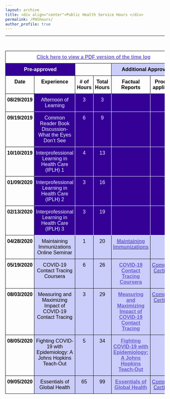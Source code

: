 ```yaml
---
layout: archive
title: <div align="center">Public Health Service Hours </div>  
permalink: /PHShours/
author_profile: true
---  
```

<hr size="3" width="100%" color="slateblue">
<br>

<style type="text/css">@media screen and (max-width: 767px) {.tg {width: auto !important;}.tg col {width: auto !important;}.tg-wrap {overflow-x: auto;-webkit-overflow-scrolling: touch;}}</style><div class="tg-wrap"><table style="border-collapse:collapse;border-spacing:0" class="tg"><tbody><tr><td style="background-color:#ffffff;border-color:#000000;border-style:solid;border-width:1px;color:#6a5acd;font-family:Arial, sans-serif;font-size:16px;font-weight:bold;overflow:hidden;padding:10px 5px;text-align:center;text-decoration:underline;vertical-align:top;word-break:normal" colspan="6"><a href="https://shalslikesepi.github.io/files/PHS%20Time%20Log.pdf" target="_blank" rel="noopener noreferrer"><span style="color:#6A5ACD">Click here to view a PDF version of the time log</span></a></td></tr><tr><td style="background-color:#340096;border-color:#000000;border-style:solid;border-width:1px;color:#ffffff;font-family:Arial, sans-serif;font-size:16px;font-weight:bold;overflow:hidden;padding:10px 5px;text-align:center;vertical-align:top;word-break:normal" colspan="2">Pre-approved</td><td style="border-color:#000000;border-style:solid;border-width:1px;color:#000000;font-family:Arial, sans-serif;font-size:16px;overflow:hidden;padding:10px 5px;text-align:left;vertical-align:top;word-break:normal" colspan="2"></td><td style="background-color:#CBCEFB;border-color:#000000;border-style:solid;border-width:1px;color:#000000;font-family:Arial, sans-serif;font-size:16px;font-weight:bold;overflow:hidden;padding:10px 5px;text-align:center;vertical-align:top;word-break:normal" colspan="2">Additional Approved</td></tr><tr><td style="border-color:#000000;border-style:solid;border-width:1px;color:#000000;font-family:Arial, sans-serif;font-size:16px;font-weight:bold;overflow:hidden;padding:10px 5px;text-align:center;vertical-align:top;word-break:normal">Date</td><td style="border-color:#000000;border-style:solid;border-width:1px;color:#000000;font-family:Arial, sans-serif;font-size:16px;font-weight:bold;overflow:hidden;padding:10px 5px;text-align:center;vertical-align:top;word-break:normal">Experience</td><td style="border-color:#000000;border-style:solid;border-width:1px;color:#000000;font-family:Arial, sans-serif;font-size:16px;font-weight:bold;overflow:hidden;padding:10px 5px;text-align:center;vertical-align:top;word-break:normal"># of Hours</td><td style="border-color:#000000;border-style:solid;border-width:1px;color:#000000;font-family:Arial, sans-serif;font-size:16px;font-weight:bold;overflow:hidden;padding:10px 5px;text-align:center;vertical-align:top;word-break:normal">Total Hours</td><td style="border-color:#000000;border-style:solid;border-width:1px;color:#000000;font-family:Arial, sans-serif;font-size:16px;font-weight:bold;overflow:hidden;padding:10px 5px;text-align:center;vertical-align:top;word-break:normal">Factual Reports</td><td style="border-color:#000000;border-style:solid;border-width:1px;color:#000000;font-family:Arial, sans-serif;font-size:16px;font-weight:bold;overflow:hidden;padding:10px 5px;text-align:center;vertical-align:top;word-break:normal">Proofs (if applicable)</td></tr><tr><td style="border-color:#000000;border-style:solid;border-width:1px;color:#000000;font-family:Arial, sans-serif;font-size:16px;font-weight:bold;overflow:hidden;padding:10px 5px;text-align:center;vertical-align:top;word-break:normal">08/29/2019</td><td style="background-color:#340096;border-color:#ffffff;border-style:solid;border-width:1px;color:#ECF4FF;font-family:Arial, sans-serif;font-size:16px;overflow:hidden;padding:10px 5px;text-align:center;vertical-align:top;word-break:normal"><span style="color:#ECF4FF;background-color:#340096">Afternoon of Learning</span></td><td style="background-color:#340096;border-color:#ffffff;border-style:solid;border-width:1px;color:#ECF4FF;font-family:Arial, sans-serif;font-size:16px;overflow:hidden;padding:10px 5px;text-align:center;vertical-align:top;word-break:normal"><span style="color:#ECF4FF;background-color:#340096">3</span></td><td style="background-color:#340096;border-color:#ffffff;border-style:solid;border-width:1px;color:#ECF4FF;font-family:Arial, sans-serif;font-size:16px;overflow:hidden;padding:10px 5px;text-align:center;vertical-align:top;word-break:normal">3</td><td style="background-color:#340096;border-color:#ffffff;border-style:solid;border-width:1px;color:#FFF;font-family:Arial, sans-serif;font-size:16px;font-weight:bold;overflow:hidden;padding:10px 5px;text-align:left;vertical-align:top;word-break:normal"></td><td style="background-color:#340096;border-color:#ffffff;border-style:solid;border-width:1px;font-family:Arial, sans-serif;font-size:14px;overflow:hidden;padding:10px 5px;text-align:left;vertical-align:top;word-break:normal"></td></tr><tr><td style="border-color:#000000;border-style:solid;border-width:1px;color:#000000;font-family:Arial, sans-serif;font-size:16px;font-weight:bold;overflow:hidden;padding:10px 5px;text-align:center;vertical-align:top;word-break:normal">09/19/2019</td><td style="background-color:#340096;border-color:#ffffff;border-style:solid;border-width:1px;color:#ECF4FF;font-family:Arial, sans-serif;font-size:16px;overflow:hidden;padding:10px 5px;text-align:center;vertical-align:top;word-break:normal"><span style="color:#ECF4FF;background-color:#340096">Common Reader Book Discussion-What the Eyes Don’t See</span></td><td style="background-color:#340096;border-color:#ffffff;border-style:solid;border-width:1px;color:#ECF4FF;font-family:Arial, sans-serif;font-size:16px;overflow:hidden;padding:10px 5px;text-align:center;vertical-align:top;word-break:normal"><span style="color:#ECF4FF;background-color:#340096">6</span></td><td style="background-color:#340096;border-color:#ffffff;border-style:solid;border-width:1px;color:#ECF4FF;font-family:Arial, sans-serif;font-size:16px;overflow:hidden;padding:10px 5px;text-align:center;vertical-align:top;word-break:normal"><span style="background-color:#340096">9</span></td><td style="background-color:#340096;border-color:#ffffff;border-style:solid;border-width:1px;color:#340096;font-family:Arial, sans-serif;font-size:16px;overflow:hidden;padding:10px 5px;text-align:left;vertical-align:top;word-break:normal"></td><td style="background-color:#340096;border-color:#ffffff;border-style:solid;border-width:1px;font-family:Arial, sans-serif;font-size:14px;overflow:hidden;padding:10px 5px;text-align:left;vertical-align:top;word-break:normal"></td></tr><tr><td style="border-color:#000000;border-style:solid;border-width:1px;color:#000000;font-family:Arial, sans-serif;font-size:16px;font-weight:bold;overflow:hidden;padding:10px 5px;text-align:center;vertical-align:top;word-break:normal">10/10/2019</td><td style="background-color:#340096;border-color:#ffffff;border-style:solid;border-width:1px;color:#ECF4FF;font-family:Arial, sans-serif;font-size:16px;overflow:hidden;padding:10px 5px;text-align:center;vertical-align:top;word-break:normal"><span style="color:#ECF4FF;background-color:#340096">Interprofessional Learning in Health Care (IPLH) 1</span></td><td style="background-color:#340096;border-color:#ffffff;border-style:solid;border-width:1px;color:#ECF4FF;font-family:Arial, sans-serif;font-size:16px;overflow:hidden;padding:10px 5px;text-align:center;vertical-align:top;word-break:normal"><span style="color:#ECF4FF;background-color:#340096">4</span></td><td style="background-color:#340096;border-color:#ffffff;border-style:solid;border-width:1px;color:#ECF4FF;font-family:Arial, sans-serif;font-size:16px;overflow:hidden;padding:10px 5px;text-align:center;vertical-align:top;word-break:normal"><span style="background-color:#340096">13</span></td><td style="background-color:#340096;border-color:#ffffff;border-style:solid;border-width:1px;color:#FFF;font-family:Arial, sans-serif;font-size:16px;font-weight:bold;overflow:hidden;padding:10px 5px;text-align:left;vertical-align:top;word-break:normal"></td><td style="background-color:#340096;border-color:#ffffff;border-style:solid;border-width:1px;font-family:Arial, sans-serif;font-size:14px;overflow:hidden;padding:10px 5px;text-align:left;vertical-align:top;word-break:normal"></td></tr><tr><td style="border-color:#000000;border-style:solid;border-width:1px;color:#000000;font-family:Arial, sans-serif;font-size:16px;font-weight:bold;overflow:hidden;padding:10px 5px;text-align:center;vertical-align:top;word-break:normal">01/09/2020</td><td style="background-color:#340096;border-color:#ffffff;border-style:solid;border-width:1px;color:#ECF4FF;font-family:Arial, sans-serif;font-size:16px;overflow:hidden;padding:10px 5px;text-align:center;vertical-align:top;word-break:normal"><span style="color:#ECF4FF;background-color:#340096">Interprofessional Learning in Health Care (IPLH) 2</span></td><td style="background-color:#340096;border-color:#ffffff;border-style:solid;border-width:1px;color:#ECF4FF;font-family:Arial, sans-serif;font-size:16px;overflow:hidden;padding:10px 5px;text-align:center;vertical-align:top;word-break:normal"><span style="color:#ECF4FF;background-color:#340096">3</span></td><td style="background-color:#340096;border-color:#ffffff;border-style:solid;border-width:1px;color:#ECF4FF;font-family:Arial, sans-serif;font-size:16px;overflow:hidden;padding:10px 5px;text-align:center;vertical-align:top;word-break:normal"><span style="background-color:#340096">16</span></td><td style="background-color:#340096;border-color:#ffffff;border-style:solid;border-width:1px;color:#FFF;font-family:Arial, sans-serif;font-size:16px;font-weight:bold;overflow:hidden;padding:10px 5px;text-align:left;vertical-align:top;word-break:normal"></td><td style="background-color:#340096;border-color:#ffffff;border-style:solid;border-width:1px;font-family:Arial, sans-serif;font-size:14px;overflow:hidden;padding:10px 5px;text-align:left;vertical-align:top;word-break:normal"></td></tr><tr><td style="border-color:#000000;border-style:solid;border-width:1px;color:#000000;font-family:Arial, sans-serif;font-size:16px;font-weight:bold;overflow:hidden;padding:10px 5px;text-align:center;vertical-align:top;word-break:normal">02/13/2020</td><td style="background-color:#340096;border-color:#ffffff;border-style:solid;border-width:1px;color:#ECF4FF;font-family:Arial, sans-serif;font-size:16px;overflow:hidden;padding:10px 5px;text-align:center;vertical-align:top;word-break:normal"><span style="color:#ECF4FF;background-color:#340096">Interprofessional Learning in Health Care (IPLH) 3</span></td><td style="background-color:#340096;border-color:#ffffff;border-style:solid;border-width:1px;color:#ECF4FF;font-family:Arial, sans-serif;font-size:16px;overflow:hidden;padding:10px 5px;text-align:center;vertical-align:top;word-break:normal"><span style="color:#ECF4FF;background-color:#340096">3</span></td><td style="background-color:#340096;border-color:#ffffff;border-style:solid;border-width:1px;color:#ECF4FF;font-family:Arial, sans-serif;font-size:16px;overflow:hidden;padding:10px 5px;text-align:center;vertical-align:top;word-break:normal"><span style="color:#ECF4FF;background-color:#340096">19</span></td><td style="background-color:#340096;border-color:#ffffff;border-style:solid;border-width:1px;color:#FFF;font-family:Arial, sans-serif;font-size:16px;font-weight:bold;overflow:hidden;padding:10px 5px;text-align:left;vertical-align:top;word-break:normal"></td><td style="background-color:#340096;border-color:#ffffff;border-style:solid;border-width:1px;font-family:Arial, sans-serif;font-size:14px;overflow:hidden;padding:10px 5px;text-align:left;vertical-align:top;word-break:normal"></td></tr><tr><td style="border-color:#000000;border-style:solid;border-width:1px;color:#000000;font-family:Arial, sans-serif;font-size:16px;font-weight:bold;overflow:hidden;padding:10px 5px;text-align:center;vertical-align:top;word-break:normal">04/28/2020</td><td style="background-color:#CBCEFB;border-color:#000000;border-style:solid;border-width:1px;color:#080000;font-family:Arial, sans-serif;font-size:16px;overflow:hidden;padding:10px 5px;text-align:center;vertical-align:top;word-break:normal"><span style="color:#080000;background-color:#CBCEFB">Maintaining Immunizations Online Seminar</span></td><td style="background-color:#CBCEFB;border-color:#000000;border-style:solid;border-width:1px;color:#080000;font-family:Arial, sans-serif;font-size:16px;overflow:hidden;padding:10px 5px;text-align:center;vertical-align:top;word-break:normal"><span style="color:#080000;background-color:#CBCEFB">1</span></td><td style="background-color:#CBCEFB;border-color:#000000;border-style:solid;border-width:1px;color:#080000;font-family:Arial, sans-serif;font-size:16px;overflow:hidden;padding:10px 5px;text-align:center;vertical-align:top;word-break:normal"><span style="color:#080000;background-color:#CBCEFB">20</span></td><td style="background-color:#CBCEFB;border-color:#000000;border-style:solid;border-width:1px;color:#6A5ACD;font-family:Arial, sans-serif;font-size:16px;font-weight:bold;overflow:hidden;padding:10px 5px;text-align:center;text-decoration:underline;vertical-align:top;word-break:normal"><a href="https://shalslikesepi.github.io/files/SN_APE%201%20Immunizations%20Seminar.pdf" target="_blank" rel="noopener noreferrer"><span style="color:#6A5ACD">Maintaining Immunizations</span></a></td><td style="background-color:#cbcefb;border-color:#000000;border-style:solid;border-width:1px;color:#cbcefb;font-family:Arial, sans-serif;font-size:14px;overflow:hidden;padding:10px 5px;text-align:left;vertical-align:top;word-break:normal"></td></tr><tr><td style="border-color:#000000;border-style:solid;border-width:1px;color:#000000;font-family:Arial, sans-serif;font-size:16px;font-weight:bold;overflow:hidden;padding:10px 5px;text-align:center;vertical-align:top;word-break:normal">05/19/2020</td><td style="background-color:#CBCEFB;border-color:#000000;border-style:solid;border-width:1px;color:#080000;font-family:Arial, sans-serif;font-size:16px;overflow:hidden;padding:10px 5px;text-align:center;vertical-align:top;word-break:normal"><span style="color:#080000;background-color:#CBCEFB">COVID-19 Contact Tracing Coursera</span></td><td style="background-color:#CBCEFB;border-color:#000000;border-style:solid;border-width:1px;color:#080000;font-family:Arial, sans-serif;font-size:16px;overflow:hidden;padding:10px 5px;text-align:center;vertical-align:top;word-break:normal"><span style="color:#080000;background-color:#CBCEFB">6</span></td><td style="background-color:#CBCEFB;border-color:#000000;border-style:solid;border-width:1px;color:#080000;font-family:Arial, sans-serif;font-size:16px;overflow:hidden;padding:10px 5px;text-align:center;vertical-align:top;word-break:normal"><span style="color:#080000;background-color:#CBCEFB">26</span></td><td style="background-color:#CBCEFB;border-color:#000000;border-style:solid;border-width:1px;color:#6A5ACD;font-family:Arial, sans-serif;font-size:16px;font-weight:bold;overflow:hidden;padding:10px 5px;text-align:center;text-decoration:underline;vertical-align:top;word-break:normal"><a href="https://shalslikesepi.github.io/files/SN_APE%202%20Contact%20Tracing%201.pdf"><span style="text-decoration:underline;color:#6A5ACD">COVID-19 Contact Tracing Coursera</span></a></td><td style="background-color:#cbcefb;border-color:#000000;border-style:solid;border-width:1px;color:#6a5acd;font-family:Arial, sans-serif;font-size:16px;font-weight:bold;overflow:hidden;padding:10px 5px;text-align:center;text-decoration:underline;vertical-align:top;word-break:normal"><a href="https://shalslikesepi.github.io/files/Contact%20Tracing%201.pdf" target="_blank" rel="noopener noreferrer"><span style="color:#6A5ACD">Completion Certificate</span></a></td></tr><tr><td style="border-color:#000000;border-style:solid;border-width:1px;color:#000000;font-family:Arial, sans-serif;font-size:16px;font-weight:bold;overflow:hidden;padding:10px 5px;text-align:center;vertical-align:top;word-break:normal">08/03/2020</td><td style="background-color:#CBCEFB;border-color:#000000;border-style:solid;border-width:1px;color:#080000;font-family:Arial, sans-serif;font-size:16px;overflow:hidden;padding:10px 5px;text-align:center;vertical-align:top;word-break:normal"><span style="color:#080000;background-color:#CBCEFB">Measuring and Maximizing Impact of COVID-19 Contact Tracing</span></td><td style="background-color:#CBCEFB;border-color:#000000;border-style:solid;border-width:1px;color:#080000;font-family:Arial, sans-serif;font-size:16px;overflow:hidden;padding:10px 5px;text-align:center;vertical-align:top;word-break:normal"><span style="color:#080000;background-color:#CBCEFB">3</span></td><td style="background-color:#CBCEFB;border-color:#000000;border-style:solid;border-width:1px;color:#080000;font-family:Arial, sans-serif;font-size:16px;overflow:hidden;padding:10px 5px;text-align:center;vertical-align:top;word-break:normal"><span style="color:#080000;background-color:#CBCEFB">29</span></td><td style="background-color:#CBCEFB;border-color:#000000;border-style:solid;border-width:1px;color:#6A5ACD;font-family:Arial, sans-serif;font-size:16px;font-weight:bold;overflow:hidden;padding:10px 5px;text-align:center;text-decoration:underline;vertical-align:top;word-break:normal"><a href="https://shalslikesepi.github.io/files/SN_APE%203%20Contact%20Tracing%202.pdf"><span style="text-decoration:underline;color:#6A5ACD">Measuring and Maximizing Impact of COVID-19 Contact Tracing</span></a></td><td style="background-color:#cbcefb;border-color:#000000;border-style:solid;border-width:1px;color:#6a5acd;font-family:Arial, sans-serif;font-size:16px;font-weight:bold;overflow:hidden;padding:10px 5px;text-align:center;text-decoration:underline;vertical-align:top;word-break:normal"><a href="https://shalslikesepi.github.io/files/Contact%20Tracing%202.pdf" target="_blank" rel="noopener noreferrer"><span style="color:#6A5ACD">Completion Certificate</span></a></td></tr><tr><td style="border-color:#000000;border-style:solid;border-width:1px;color:#000000;font-family:Arial, sans-serif;font-size:16px;font-weight:bold;overflow:hidden;padding:10px 5px;text-align:center;vertical-align:top;word-break:normal">08/05/2020</td><td style="background-color:#CBCEFB;border-color:#000000;border-style:solid;border-width:1px;color:#080000;font-family:Arial, sans-serif;font-size:16px;overflow:hidden;padding:10px 5px;text-align:center;vertical-align:top;word-break:normal"><span style="color:#080000;background-color:#CBCEFB">Fighting COVID-19 with Epidemiology: A Johns Hopkins Teach-Out</span></td><td style="background-color:#CBCEFB;border-color:#000000;border-style:solid;border-width:1px;color:#080000;font-family:Arial, sans-serif;font-size:16px;overflow:hidden;padding:10px 5px;text-align:center;vertical-align:top;word-break:normal"><span style="color:#080000;background-color:#CBCEFB">5</span></td><td style="background-color:#CBCEFB;border-color:#000000;border-style:solid;border-width:1px;color:#080000;font-family:Arial, sans-serif;font-size:16px;overflow:hidden;padding:10px 5px;text-align:center;vertical-align:top;word-break:normal"><span style="color:#080000;background-color:#CBCEFB">34</span></td><td style="background-color:#CBCEFB;border-color:#000000;border-style:solid;border-width:1px;color:#6A5ACD;font-family:Arial, sans-serif;font-size:16px;font-weight:bold;overflow:hidden;padding:10px 5px;text-align:center;text-decoration:underline;vertical-align:top;word-break:normal"><a href="https://shalslikesepi.github.io/files/SN_APE%204%20Fighting%20COVID.pdf"><span style="text-decoration:underline;color:#6A5ACD">Fighting COVID-19 with Epidemiology: A Johns Hopkins Teach-Out</span></a></td><td style="background-color:#cbcefb;border-color:#000000;border-style:solid;border-width:1px;color:#6a5acd;font-family:Arial, sans-serif;font-size:16px;font-weight:bold;overflow:hidden;padding:10px 5px;text-align:center;text-decoration:underline;vertical-align:top;word-break:normal"></td></tr><tr><td style="border-color:#000000;border-style:solid;border-width:1px;color:#000000;font-family:Arial, sans-serif;font-size:16px;font-weight:bold;overflow:hidden;padding:10px 5px;text-align:center;vertical-align:top;word-break:normal">09/05/2020</td><td style="background-color:#CBCEFB;border-color:#000000;border-style:solid;border-width:1px;color:#080000;font-family:Arial, sans-serif;font-size:16px;overflow:hidden;padding:10px 5px;text-align:center;vertical-align:top;word-break:normal"><span style="color:#080000;background-color:#CBCEFB">Essentials of Global Health</span></td><td style="background-color:#CBCEFB;border-color:#000000;border-style:solid;border-width:1px;color:#080000;font-family:Arial, sans-serif;font-size:16px;overflow:hidden;padding:10px 5px;text-align:center;vertical-align:top;word-break:normal"><span style="color:#080000;background-color:#CBCEFB">65</span></td><td style="background-color:#CBCEFB;border-color:#000000;border-style:solid;border-width:1px;color:#080000;font-family:Arial, sans-serif;font-size:16px;overflow:hidden;padding:10px 5px;text-align:center;vertical-align:top;word-break:normal"><span style="color:#080000;background-color:#CBCEFB">99</span></td><td style="background-color:#CBCEFB;border-color:#000000;border-style:solid;border-width:1px;color:#6A5ACD;font-family:Arial, sans-serif;font-size:16px;font-weight:bold;overflow:hidden;padding:10px 5px;text-align:center;text-decoration:underline;vertical-align:top;word-break:normal"><a href="https://shalslikesepi.github.io/files/SN_APE%205%20Global%20Health.pdf"><span style="text-decoration:underline;color:#6A5ACD">Essentials of Global Health</span></a></td><td style="background-color:#cbcefb;border-color:#000000;border-style:solid;border-width:1px;color:#6a5acd;font-family:Arial, sans-serif;font-size:16px;font-weight:bold;overflow:hidden;padding:10px 5px;text-align:center;text-decoration:underline;vertical-align:top;word-break:normal"><a href="https://shalslikesepi.github.io/files/Essentials%20of%20Global%20Health.pdf" target="_blank" rel="noopener noreferrer"><span style="color:#6A5ACD">Completion Certificate</span></a></td></tr></tbody></table></div>
